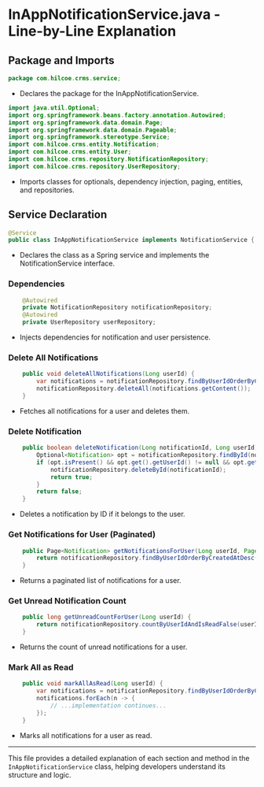# InAppNotificationService.java - Line-by-Line Explanation

## Package and Imports
```java
package com.hilcoe.crms.service;
```
- Declares the package for the InAppNotificationService.

```java
import java.util.Optional;
import org.springframework.beans.factory.annotation.Autowired;
import org.springframework.data.domain.Page;
import org.springframework.data.domain.Pageable;
import org.springframework.stereotype.Service;
import com.hilcoe.crms.entity.Notification;
import com.hilcoe.crms.entity.User;
import com.hilcoe.crms.repository.NotificationRepository;
import com.hilcoe.crms.repository.UserRepository;
```
- Imports classes for optionals, dependency injection, paging, entities, and repositories.

## Service Declaration
```java
@Service
public class InAppNotificationService implements NotificationService {
```
- Declares the class as a Spring service and implements the NotificationService interface.

### Dependencies
```java
    @Autowired
    private NotificationRepository notificationRepository;
    @Autowired
    private UserRepository userRepository;
```
- Injects dependencies for notification and user persistence.

### Delete All Notifications
```java
    public void deleteAllNotifications(Long userId) {
        var notifications = notificationRepository.findByUserIdOrderByCreatedAtDesc(userId, Pageable.unpaged());
        notificationRepository.deleteAll(notifications.getContent());
    }
```
- Fetches all notifications for a user and deletes them.

### Delete Notification
```java
    public boolean deleteNotification(Long notificationId, Long userId) {
        Optional<Notification> opt = notificationRepository.findById(notificationId);
        if (opt.isPresent() && opt.get().getUserId() != null && opt.get().getUserId().equals(userId)) {
            notificationRepository.deleteById(notificationId);
            return true;
        }
        return false;
    }
```
- Deletes a notification by ID if it belongs to the user.

### Get Notifications for User (Paginated)
```java
    public Page<Notification> getNotificationsForUser(Long userId, Pageable pageable) {
        return notificationRepository.findByUserIdOrderByCreatedAtDesc(userId, pageable);
    }
```
- Returns a paginated list of notifications for a user.

### Get Unread Notification Count
```java
    public long getUnreadCountForUser(Long userId) {
        return notificationRepository.countByUserIdAndIsReadFalse(userId);
    }
```
- Returns the count of unread notifications for a user.

### Mark All as Read
```java
    public void markAllAsRead(Long userId) {
        var notifications = notificationRepository.findByUserIdOrderByCreatedAtDesc(userId, Pageable.unpaged());
        notifications.forEach(n -> {
            // ...implementation continues...
        });
    }
```
- Marks all notifications for a user as read.

---

This file provides a detailed explanation of each section and method in the `InAppNotificationService` class, helping developers understand its structure and logic.
